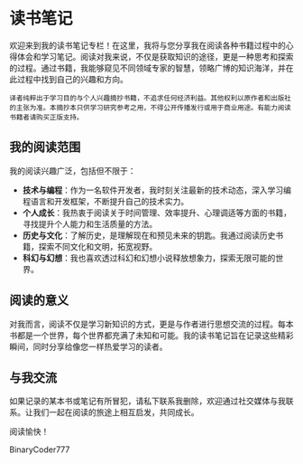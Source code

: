 # 读书笔记

欢迎来到我的读书笔记专栏！在这里，我将与您分享我在阅读各种书籍过程中的心得体会和学习笔记。阅读对我来说，不仅是获取知识的途径，更是一种思考和探索的过程。通过书籍，我能够窥见不同领域专家的智慧，领略广博的知识海洋，并在此过程中找到自己的兴趣和方向。

```
译者纯粹出于学习目的与个人兴趣摘抄书籍，不追求任何经济利益。其他权利以原作者和出版社的主张为准。本摘抄本只供学习研究参考之用，不得公开传播发行或用于商业用途。有能力阅读书籍者请购买正版支持。
```

## 我的阅读范围

我的阅读兴趣广泛，包括但不限于：

- **技术与编程**：作为一名软件开发者，我时刻关注最新的技术动态，深入学习编程语言和开发框架，不断提升自己的技术实力。
- **个人成长**：我热衷于阅读关于时间管理、效率提升、心理调适等方面的书籍，寻找提升个人能力和生活质量的方法。
- **历史与文化**：了解历史，是理解现在和预见未来的钥匙。我通过阅读历史书籍，探索不同文化和文明，拓宽视野。
- **科幻与幻想**：我也喜欢透过科幻和幻想小说释放想象力，探索无限可能的世界。

## 阅读的意义

对我而言，阅读不仅是学习新知识的方式，更是与作者进行思想交流的过程。每本书都是一个世界，每个世界都充满了未知和可能。我的读书笔记旨在记录这些精彩瞬间，同时分享给像您一样热爱学习的读者。


## 与我交流

如果记录的某本书或笔记有所冒犯，请私下联系我删除，欢迎通过社交媒体与我联系。让我们一起在阅读的旅途上相互启发，共同成长。

阅读愉快！

BinaryCoder777
